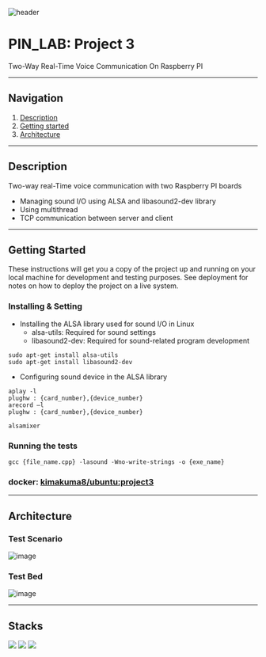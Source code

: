![header](https://capsule-render.vercel.app/api?type=soft&color=006EDB&fontColor=DEEAF7&height=200&section=header&text=PIN_LAB&desc=Project%203&descAlignY=80&fontSize=90)
# PIN_LAB: Project 3

Two-Way Real-Time Voice Communication On Raspberry PI

---

## Navigation
1. [Description](#Description)
2. [Getting started](#Getting-Started)
3. [Architecture](#Architecture)

---

## Description
Two-way real-Time voice communication with two Raspberry PI boards
- Managing sound I/O using ALSA and libasound2-dev library
- Using multithread
- TCP communication between server and client

---

## Getting Started

These instructions will get you a copy of the project up and running on your local machine for development and testing purposes. 
See deployment for notes on how to deploy the project on a live system.

### Installing & Setting
- Installing the ALSA library used for sound I/O in Linux
    - alsa-utils: Required for sound settings
    - libasound2-dev: Required for sound-related program development
```console
sudo apt-get install alsa-utils
sudo apt-get install libasound2-dev
```

- Configuring sound device in the ALSA library
```console
aplay -l
plughw : {card_number},{device_number}
arecord –l
plughw : {card_number},{device_number}

alsamixer
```

### Running the tests
```console
gcc {file_name.cpp} -lasound -Wno-write-strings -o {exe_name}
```

### docker: [kimakuma8/ubuntu:project3](https://hub.docker.com/layers/kimakuma8/ubuntu/project3/images/sha256-a7c68cba54a68254646067b6d37e700e0ff1d643d7900beafe8b2a5fcd9ea4f2?context=repo)

---

## Architecture
### Test Scenario
![image](https://user-images.githubusercontent.com/76460405/202168003-e979e001-38b4-47fa-be5f-8709350d8306.png)

### Test Bed
![image](https://user-images.githubusercontent.com/76460405/202168300-1d980c54-5547-483f-ba12-6907fcb7ad9a.png)

---

## Stacks
<img src="https://img.shields.io/badge/C-A8B9CC?style=for-the-badge&logo=C&logoColor=white"> <img src="https://img.shields.io/badge/Raspbian-A22846?style=for-the-badge&logo=Raspberry Pi&logoColor=white"> <img src="https://img.shields.io/badge/Docker-2496ED?style=for-the-badge&logo=Docker&logoColor=white">
